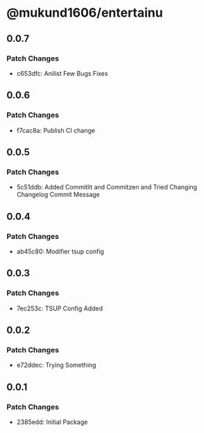 # @mukund1606/entertainu

## 0.0.7

### Patch Changes

- c653dfc: Anilist Few Bugs Fixes

## 0.0.6

### Patch Changes

- f7cac8a: Publish CI change

## 0.0.5

### Patch Changes

- 5c51ddb: Added Commitlit and Commitzen and Tried Changing Changelog Commit Message

## 0.0.4

### Patch Changes

- ab45c80: Modifier tsup config

## 0.0.3

### Patch Changes

- 7ec253c: TSUP Config Added

## 0.0.2

### Patch Changes

- e72ddec: Trying Something

## 0.0.1

### Patch Changes

- 2385edd: Initial Package
